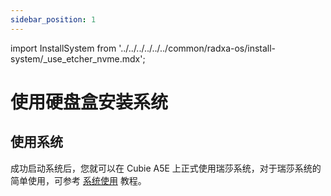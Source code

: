 ```yaml
---
sidebar_position: 1
---
```


import InstallSystem from '../../../../../../common/radxa-os/install-system/\_use_etcher_nvme.mdx';

# 使用硬盘盒安装系统

<InstallSystem />

## 使用系统

成功启动系统后，您就可以在 Cubie A5E 上正式使用瑞莎系统，对于瑞莎系统的简单使用，可参考 [系统使用](../../../../system-config) 教程。
